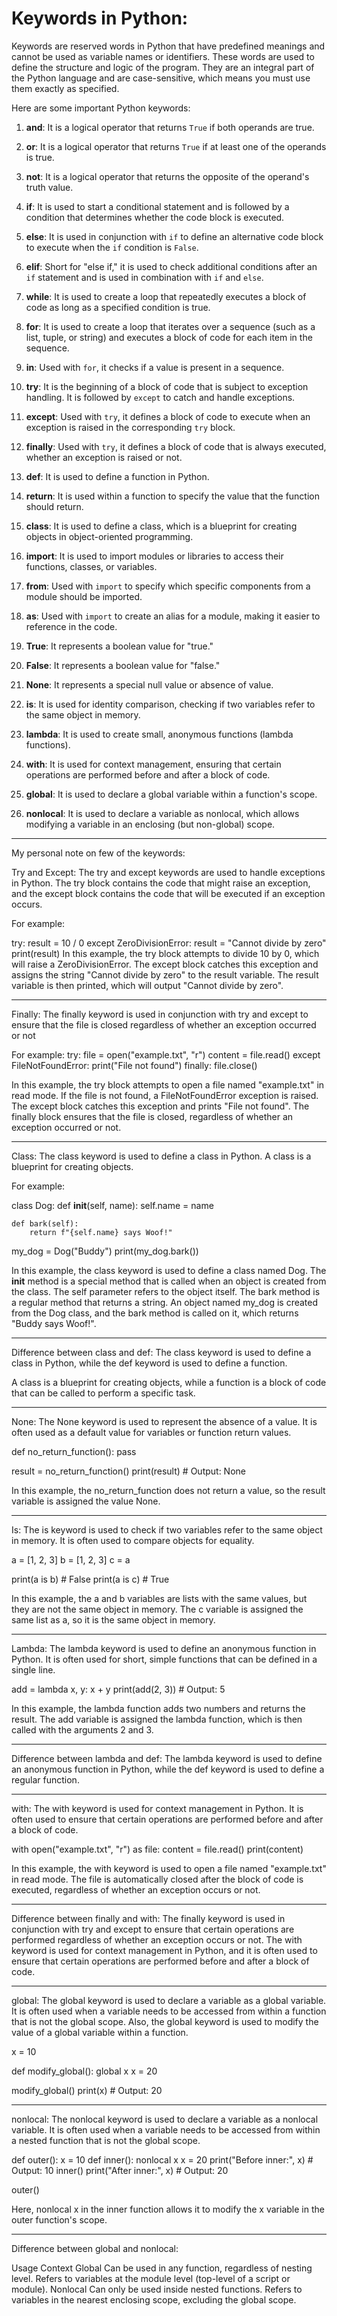 # Keywords in Python:

Keywords are reserved words in Python that have predefined meanings and cannot be used as variable names or identifiers. These words are used to define the structure and logic of the program. They are an integral part of the Python language and are case-sensitive, which means you must use them exactly as specified.

Here are some important Python keywords:

1. **and**: It is a logical operator that returns `True` if both operands are true.

2. **or**: It is a logical operator that returns `True` if at least one of the operands is true.

3. **not**: It is a logical operator that returns the opposite of the operand's truth value.

4. **if**: It is used to start a conditional statement and is followed by a condition that determines whether the code block is executed.

5. **else**: It is used in conjunction with `if` to define an alternative code block to execute when the `if` condition is `False`.

6. **elif**: Short for "else if," it is used to check additional conditions after an `if` statement and is used in combination with `if` and `else`.

7. **while**: It is used to create a loop that repeatedly executes a block of code as long as a specified condition is true.

8. **for**: It is used to create a loop that iterates over a sequence (such as a list, tuple, or string) and executes a block of code for each item in the sequence.

9. **in**: Used with `for`, it checks if a value is present in a sequence.

10. **try**: It is the beginning of a block of code that is subject to exception handling. It is followed by `except` to catch and handle exceptions.

11. **except**: Used with `try`, it defines a block of code to execute when an exception is raised in the corresponding `try` block.

12. **finally**: Used with `try`, it defines a block of code that is always executed, whether an exception is raised or not.

13. **def**: It is used to define a function in Python.

14. **return**: It is used within a function to specify the value that the function should return.

15. **class**: It is used to define a class, which is a blueprint for creating objects in object-oriented programming.

16. **import**: It is used to import modules or libraries to access their functions, classes, or variables.

17. **from**: Used with `import` to specify which specific components from a module should be imported.

18. **as**: Used with `import` to create an alias for a module, making it easier to reference in the code.

19. **True**: It represents a boolean value for "true."

20. **False**: It represents a boolean value for "false."

21. **None**: It represents a special null value or absence of value.

22. **is**: It is used for identity comparison, checking if two variables refer to the same object in memory.

23. **lambda**: It is used to create small, anonymous functions (lambda functions).

24. **with**: It is used for context management, ensuring that certain operations are performed before and after a block of code.

25. **global**: It is used to declare a global variable within a function's scope.

26. **nonlocal**: It is used to declare a variable as nonlocal, which allows modifying a variable in an enclosing (but non-global) scope.



---------------------------

My personal note on few of the keywords:

Try and Except:
The try and except keywords are used to handle exceptions in Python. The try block contains the code that might raise an exception, and the except block contains the code that will be executed if an exception occurs.

For example:

try:
    result = 10 / 0
except ZeroDivisionError:
    result = "Cannot divide by zero"
print(result)
In this example, the try block attempts to divide 10 by 0, which will raise a ZeroDivisionError. The except block catches this exception and assigns the string "Cannot divide by zero" to the result variable. The result variable is then printed, which will output "Cannot divide by zero".

----------------
Finally:
The finally keyword is used in conjunction with try and except to ensure that the file is closed regardless of whether an exception occurred or not

For example:
try:
    file = open("example.txt", "r")
    content = file.read()
except FileNotFoundError:
    print("File not found")
finally:
    file.close()

In this example, the try block attempts to open a file named "example.txt" in read mode. If the file is not found, a FileNotFoundError exception is raised. The except block catches this exception and prints "File not found". The finally block ensures that the file is closed, regardless of whether an exception occurred or not.

----------------

Class:
The class keyword is used to define a class in Python. A class is a blueprint for creating objects.

For example:

class Dog:
    def __init__(self, name):
        self.name = name
    
    def bark(self):
        return f"{self.name} says Woof!"

my_dog = Dog("Buddy")
print(my_dog.bark())

In this example, the class keyword is used to define a class named Dog. The __init__ method is a special method that is called when an object is created from the class. The self parameter refers to the object itself. The bark method is a regular method that returns a string. An object named my_dog is created from the Dog class, and the bark method is called on it, which returns "Buddy says Woof!".

----------------

Difference between class and def:
The class keyword is used to define a class in Python, while the def keyword is used to define a function.

A class is a blueprint for creating objects, while a function is a block of code that can be called to perform a specific task.

-----------------

None:
The None keyword is used to represent the absence of a value. It is often used as a default value for variables or function return values.

def no_return_function():
    pass

result = no_return_function()
print(result)  # Output: None

In this example, the no_return_function does not return a value, so the result variable is assigned the value None.

----------------

Is:
The is keyword is used to check if two variables refer to the same object in memory. It is often used to compare objects for equality.

a = [1, 2, 3]
b = [1, 2, 3]
c = a

print(a is b)  # False
print(a is c)  # True

In this example, the a and b variables are lists with the same values, but they are not the same object in memory. The c variable is assigned the same list as a, so it is the same object in memory.

----------------

Lambda:
The lambda keyword is used to define an anonymous function in Python. It is often used for short, simple functions that can be defined in a single line.

add = lambda x, y: x + y
print(add(2, 3))  # Output: 5

In this example, the lambda function adds two numbers and returns the result. The add variable is assigned the lambda function, which is then called with the arguments 2 and 3.

----------------
Difference between lambda and def:
The lambda keyword is used to define an anonymous function in Python, while the def keyword is used to define a regular function.

----------------

with:
The with keyword is used for context management in Python. It is often used to ensure that certain operations are performed before and after a block of code.

with open("example.txt", "r") as file:
    content = file.read()
    print(content)

In this example, the with keyword is used to open a file named "example.txt" in read mode. The file is automatically closed after the block of code is executed, regardless of whether an exception occurs or not.

----------------

Difference between finally and with:
The finally keyword is used in conjunction with try and except to ensure that certain operations are performed regardless of whether an exception occurs or not. The with keyword is used for context management in Python, and it is often used to ensure that certain operations are performed before and after a block of code.

----------------

global:
The global keyword is used to declare a variable as a global variable. It is often used when a variable needs to be accessed from within a function that is not the global scope.
Also, the global keyword is used to modify the value of a global variable within a function.

x = 10

def modify_global():
    global x
    x = 20

modify_global()
print(x)  # Output: 20

----------------------
nonlocal:
The nonlocal keyword is used to declare a variable as a nonlocal variable. It is often used when a variable needs to be accessed from within a nested function that is not the global scope.

def outer():
    x = 10
    def inner():
        nonlocal x
        x = 20
    print("Before inner:", x)  # Output: 10
    inner()
    print("After inner:", x)   # Output: 20

outer()

Here, nonlocal x in the inner function allows it to modify the x variable in the outer function's scope.

----------------------
Difference between global and nonlocal:

Usage Context
Global
Can be used in any function, regardless of nesting level.
Refers to variables at the module level (top-level of a script or module).
Nonlocal
Can only be used inside nested functions.
Refers to variables in the nearest enclosing scope, excluding the global scope.



